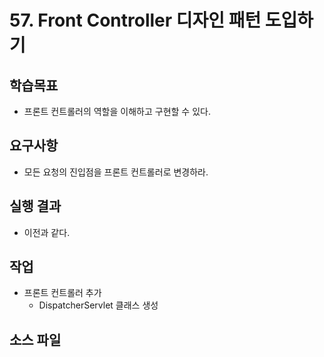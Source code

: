 # 57. Front Controller 디자인 패턴 도입하기

## 학습목표

- 프론트 컨트롤러의 역할을 이해하고 구현할 수 있다.

## 요구사항

- 모든 요청의 진입점을 프론트 컨트롤러로 변경하라.

## 실행 결과

- 이전과 같다.

## 작업

- 프론트 컨트롤러 추가
  - DispatcherServlet 클래스 생성

## 소스 파일

